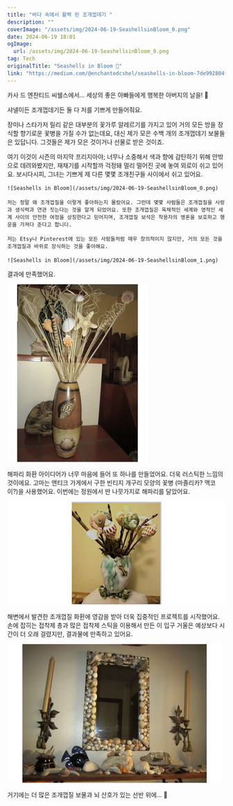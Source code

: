 ```yaml
---
title: "바다 속에서 활짝 핀 조개껍데기 "
description: ""
coverImage: "/assets/img/2024-06-19-SeashellsinBloom_0.png"
date: 2024-06-19 18:01
ogImage: 
  url: /assets/img/2024-06-19-SeashellsinBloom_0.png
tag: Tech
originalTitle: "Seashells in Bloom 🐚"
link: "https://medium.com/@enchantedcshel/seashells-in-bloom-7de992804f52"
---
```



카사 드 엔찬티드 씨쉘스에서... 세상의 좋은 아빠들에게 행복한 아버지의 날을! 🐚

샤넬이든 조개껍데기든 둘 다 저를 기쁘게 만들어줘요.

장미나 스타가저 릴리 같은 대부분의 꽃가루 알레르기를 가지고 있어 거의 모든 방을 장식할 향기로운 꽃병을 가질 수가 없는데요, 대신 제가 모은 수백 개의 조개껍데기 보물들은 있답니다. 그것들은 제가 모은 것이거나 선물로 받은 것이죠.

여기 이것이 시즌의 마지막 프리지아야; 너무나 소중해서 색과 향에 감탄하기 위해 안밖으로 데려와봤지만, 재채기를 시작할까 걱정돼 멀리 떨어진 곳에 놓여 외로이 쉬고 있어요. 보시다시피, 그녀는 기쁘게 제 다른 몇몇 조개친구들 사이에서 쉬고 있어요.

<div class="content-ad"></div>

```
![Seashells in Bloom](/assets/img/2024-06-19-SeashellsinBloom_0.png)

저는 정말 왜 조개껍질을 이렇게 좋아하는지 몰랐어요. 그런데 몇몇 사람들은 조개껍질을 사랑과 생식력과 연관 짓는다는 것을 알게 되었어요. 또한 조개껍질은 육체적인 세계와 영적인 세계 사이의 안전한 여정을 상징한다고 믿어지며, 조개껍질 보석은 착용자의 영혼을 보호하고 행운을 가져다 준다고 합니다.

저는 Etsy나 Pinterest에 있는 모든 사람들처럼 매우 창의적이지 않지만, 거의 모든 것을 조개껍질과 바위로 장식하는 것을 좋아해요.

![Seashells in Bloom](/assets/img/2024-06-19-SeashellsinBloom_1.png)
```

<div class="content-ad"></div>

결과에 만족했어요.

![이미지1](/assets/img/2024-06-19-SeashellsinBloom_2.png)

해파리 화환 아이디어가 너무 마음에 들어 또 하나를 만들었어요. 더욱 러스틱한 느낌의 것이에요. 고마는 앤티크 가게에서 구한 빈티지 개구리 모양의 꽃병 (마졸리카? 맥코이?)을 사용했어요. 이번에는 정원에서 딴 나뭇가지로 해파리를 달았어요.

![이미지2](/assets/img/2024-06-19-SeashellsinBloom_3.png)

<div class="content-ad"></div>

해변에서 발견한 조개껍질 화환에 영감을 받아 더욱 집중적인 프로젝트를 시작했어요. 손에 잡히는 접착제 총과 많은 접착제 스틱을 이용해서 만든 이 입구 거울은 예상보다 시간이 더 오래 걸렸지만, 결과물에 만족하고 있어요.

![Seashell Bouquet](/assets/img/2024-06-19-SeashellsinBloom_4.png)

거기에는 더 많은 조개껍질 보물과 뇌 산호가 있는 선반 위에... 🐚